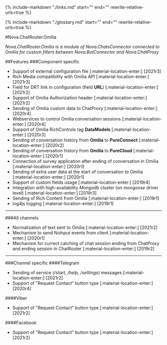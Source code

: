 {%
   include-markdown "./links.md"
   start="<!--datelink-chatrouteromilia-start-->"
   end="<!--datelink-chatrouteromilia-end-->"
   rewrite-relative-urls=true
%}

{%
   include-markdown "./glossary.md"
   start="<!--glossary-start-->"
   end="<!--glossary-end-->"
   rewrite-relative-urls=true
%}

#Nova.ChatRouter.Omilia

*Nova.ChatRouter.Omilia is a module of Nova.ChatsConnector connected to Omilia for custom filters between Nova.BotConnector and Nova.ChatProxy*

##Features
###Component specific

- Support of external configuration file [:material-location-enter:] [2021r3]
- Rich Media compatibility with Omilia API [:material-location-enter:] [2021r3]
- Field for DRT link in configuration (field **URL**) [:material-location-enter:] [2021r2]
- Support of Omilia Authorization header [:material-location-enter:] [2021r2]
- Sending of Omilia custom data to ChatProxy [:material-location-enter:] [2020r4]
- Webservices to control Omilia conversation sessions [:material-location-enter:] [2020r4]
- Support of Omilia RichControls tag **DataModels** [:material-location-enter:] [2020r3]
- Sending of conversation history from **Omilia** to **PureConnect** [:material-location-enter:] [2020r2]
- Sending of conversation history from **Omilia** to **PureCloud** [:material-location-enter:] [2020r1]
- Connection of survey application after ending of conversation in Omilia [:material-location-enter:] [2020r1]
- Sending of extra user data at the start of conversation to Omilia [:material-location-enter:] [2020r1]
- Support of custom fields usage [:material-location-enter:] [2019r4]
- Integration with high-availability *Mongodb* cluster (on *mongoose* driver level) [:material-location-enter:] [2019r3]
- Sending of Rich Content from Omilia [:material-location-enter:] [2019r1]
- log4js logging [:material-location-enter:] [2019r1]

***

###All channels

- Normalization of text sent to Omilia [:material-location-enter:] [2021r2]
- Mechanism to send *NoInput* events from client [:material-location-enter:] [2020r1]
- Mechanism for currect catching of chat session ending from ChatProxy and ending session in ChatRouter [:material-location-enter:] [2019r2]

***

###Channel specific
####Telegram

- Sending of service *(/start, /help, /settings)* messages [:material-location-enter:] [2021r2]
- Support of "Request Contact" button type [:material-location-enter:] [2020r4]

####Viber

- Support of "Request Contact" button type [:material-location-enter:] [2021r2]

####Facebook

- Support of "Request Contact" button type [:material-location-enter:] [2021r2]
